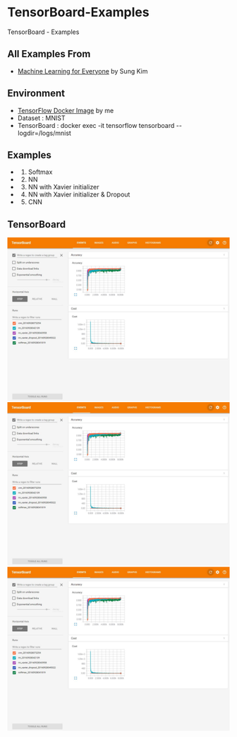 # TensorBoard-Examples
TensorBoard - Examples

## All Examples From
+ [Machine Learning for Everyone](https://github.com/alrojo/tensorflow-tutorial/tree/master/lab1_FFN) by Sung Kim

## Environment
+ [TensorFlow Docker Image](https://hub.docker.com/r/wall72/tensorflow/) by me
+ Dataset : MNIST
+ TensorBoard : docker exec -it tensorflow tensorboard --logdir=/logs/mnist

## Examples
+ 1. Softmax
+ 2. NN
+ 3. NN with Xavier initializer
+ 4. NN with Xavier initializer & Dropout
+ 5. CNN

## TensorBoard
![Screenshot #1](https://github.com/wall72/wall72.github.io/blob/master/images/TB01.jpg?raw=true)
![Screenshot #2](https://github.com/wall72/wall72.github.io/blob/master/images/TB01.jpg?raw=true)
![Screenshot #3](https://github.com/wall72/wall72.github.io/blob/master/images/TB01.jpg?raw=true)
